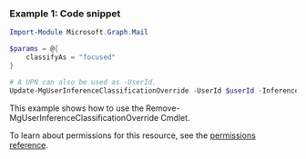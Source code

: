 ### Example 1: Code snippet

```powershellImport-Module Microsoft.Graph.Mail

$params = @{
	classifyAs = "focused"
}

# A UPN can also be used as -UserId.
Update-MgUserInferenceClassificationOverride -UserId $userId -InferenceClassificationOverrideId $inferenceClassificationOverrideId -BodyParameter $params
```
This example shows how to use the Remove-MgUserInferenceClassificationOverride Cmdlet.
To learn about permissions for this resource, see the [permissions reference](/graph/permissions-reference).

